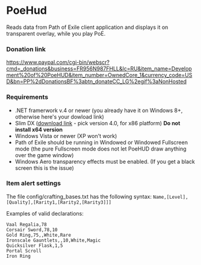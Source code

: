 PoeHud
======

Reads data from Path of Exile client application and displays it on transparent overlay, while you play PoE.

### Donation link
https://www.paypal.com/cgi-bin/webscr?cmd=_donations&business=FR956N987FHLL&lc=RU&item_name=Development%20of%20PoeHUD&item_number=OwnedCore_1&currency_code=USD&bn=PP%2dDonationsBF%3abtn_donateCC_LG%2egif%3aNonHosted

### Requirements
* .NET framerwork v.4 or newer (you already have it on Windows 8+, otherwise here's your dowload link)
* Slim DX ([download link](http://slimdx.org/download.php) - pick version 4.0, for x86 platform) **Do not install x64 version**
* Windows Vista or newer (XP won't work)
* Path of Exile should be running in Windowed or Windowed Fullscreen mode (the pure Fullscreen mode does not let PoeHUD draw anything over the game window)
* Windows Aero transparency effects must be enabled. (If you get a black screen this is the issue)

### Item alert settings
The file config/crafting_bases.txt has the following syntax:
`Name,[Level],[Quality],[Rarity1,[Rarity2,[Rarity3]]]`

Examples of valid declarations:
```
Vaal Regalia,78
Corsair Sword,78,10
Gold Ring,75,,White,Rare
Ironscale Gauntlets,,10,White,Magic
Quicksilver Flask,1,5
Portal Scroll
Iron Ring
```
